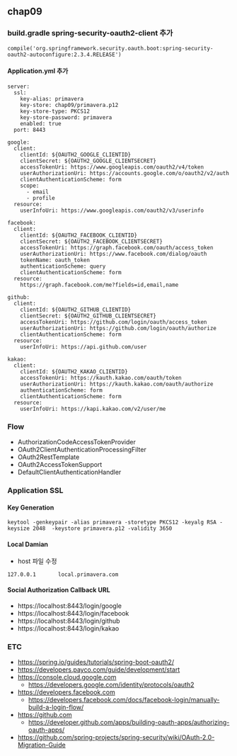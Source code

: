 ## chap09

### build.gradle spring-security-oauth2-client 추가

```
compile('org.springframework.security.oauth.boot:spring-security-oauth2-autoconfigure:2.3.4.RELEASE')
```

#### Application.yml 추가
```
server:
  ssl:
    key-alias: primavera
    key-store: chap09/primavera.p12
    key-store-type: PKCS12
    key-store-password: primavera
    enabled: true
  port: 8443

google:
  client:
    clientId: ${OAUTH2_GOOGLE_CLIENTID}
    clientSecret: ${OAUTH2_GOOGLE_CLIENTSECRET}
    accessTokenUri: https://www.googleapis.com/oauth2/v4/token
    userAuthorizationUri: https://accounts.google.com/o/oauth2/v2/auth
    clientAuthenticationScheme: form
    scope:
      - email
      - profile
  resource:
    userInfoUri: https://www.googleapis.com/oauth2/v3/userinfo

facebook:
  client:
    clientId: ${OAUTH2_FACEBOOK_CLIENTID}
    clientSecret: ${OAUTH2_FACEBOOK_CLIENTSECRET}
    accessTokenUri: https://graph.facebook.com/oauth/access_token
    userAuthorizationUri: https://www.facebook.com/dialog/oauth
    tokenName: oauth_token
    authenticationScheme: query
    clientAuthenticationScheme: form
  resource:
    https://graph.facebook.com/me?fields=id,email,name

github:
  client:
    clientId: ${OAUTH2_GITHUB_CLIENTID}
    clientSecret: ${OAUTH2_GITHUB_CLIENTSECRET}
    accessTokenUri: https://github.com/login/oauth/access_token
    userAuthorizationUri: https://github.com/login/oauth/authorize
    clientAuthenticationScheme: form
  resource:
    userInfoUri: https://api.github.com/user

kakao:
  client:
    clientId: ${OAUTH2_KAKAO_CLIENTID}
    accessTokenUri: https://kauth.kakao.com/oauth/token
    userAuthorizationUri: https://kauth.kakao.com/oauth/authorize
    authenticationScheme: form
    clientAuthenticationScheme: form
  resource:
    userInfoUri: https://kapi.kakao.com/v2/user/me
```

### Flow
* AuthorizationCodeAccessTokenProvider
* OAuth2ClientAuthenticationProcessingFilter
* OAuth2RestTemplate
* OAuth2AccessTokenSupport
* DefaultClientAuthenticationHandler

### Application SSL

#### Key Generation
```
keytool -genkeypair -alias primavera -storetype PKCS12 -keyalg RSA -keysize 2048  -keystore primavera.p12 -validity 3650
```

#### Local Damian
* host 파일 수정

```
127.0.0.1       local.primavera.com
```

#### Social Authorization Callback URL
 * https://localhost:8443/login/google
 * https://localhost:8443/login/facebook
 * https://localhost:8443/login/github
 * https://localhost:8443/login/kakao

### ETC
* https://spring.io/guides/tutorials/spring-boot-oauth2/
* https://developers.payco.com/guide/development/start
* https://console.cloud.google.com
  * https://developers.google.com/identity/protocols/oauth2
* https://developers.facebook.com
  * https://developers.facebook.com/docs/facebook-login/manually-build-a-login-flow/
* https://github.com
  * https://developer.github.com/apps/building-oauth-apps/authorizing-oauth-apps/
* https://github.com/spring-projects/spring-security/wiki/OAuth-2.0-Migration-Guide